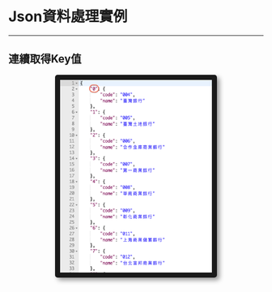 # Json資料處理實例

---

## 連續取得Key值

<center>
  <img src="/assets/JsonKeyValue.png" alt="Cowman" style="border-radius:5px; box-shadow:5px 5px 10px rgba(0, 0, 0, 0.4)" width="300" height="380" border="10"/>
</center>




